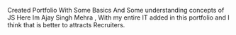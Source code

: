 Created Portfolio With Some Basics And Some understanding concepts of JS 
Here Im Ajay Singh Mehra ,
With my entire IT added in this portfolio 
and I think that is better to attracts Recruiters.

